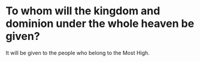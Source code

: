 # To whom will the kingdom and dominion under the whole heaven be given?

It will be given to the people who belong to the Most High.
